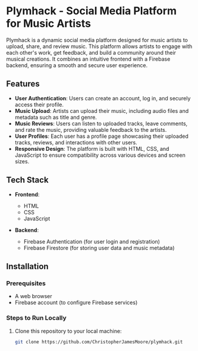 # Plymhack - Social Media Platform for Music Artists

Plymhack is a dynamic social media platform designed for music artists to upload, share, and review music. This platform allows artists to engage with each other's work, get feedback, and build a community around their musical creations. It combines an intuitive frontend with a Firebase backend, ensuring a smooth and secure user experience.

## Features

- **User Authentication**: Users can create an account, log in, and securely access their profile.
- **Music Upload**: Artists can upload their music, including audio files and metadata such as title and genre.
- **Music Reviews**: Users can listen to uploaded tracks, leave comments, and rate the music, providing valuable feedback to the artists.
- **User Profiles**: Each user has a profile page showcasing their uploaded tracks, reviews, and interactions with other users.
- **Responsive Design**: The platform is built with HTML, CSS, and JavaScript to ensure compatibility across various devices and screen sizes.

## Tech Stack

- **Frontend**: 
  - HTML
  - CSS
  - JavaScript
  
- **Backend**: 
  - Firebase Authentication (for user login and registration)
  - Firebase Firestore (for storing user data and music metadata)

## Installation

### Prerequisites

- A web browser
- Firebase account (to configure Firebase services)

### Steps to Run Locally

1. Clone this repository to your local machine:
   ```bash
   git clone https://github.com/ChristopherJamesMoore/plymhack.git
